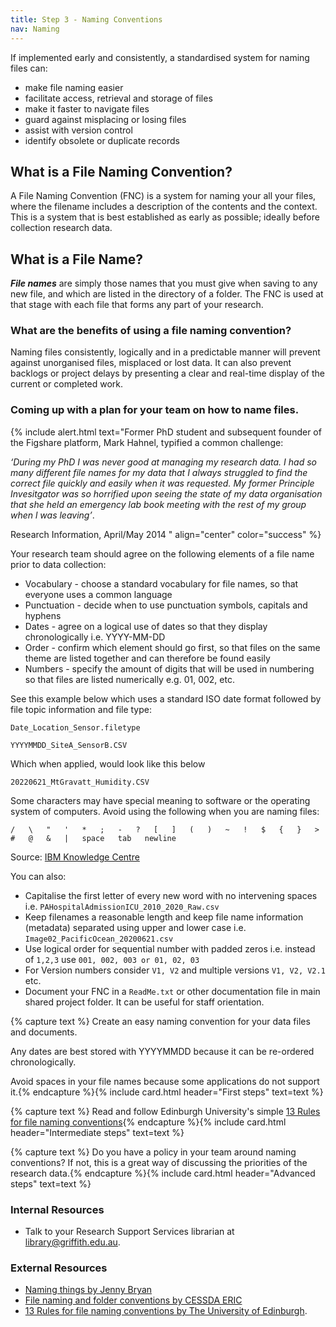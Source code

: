 ```yaml
---
title: Step 3 - Naming Conventions
nav: Naming
---
```


If implemented early and consistently, a standardised system for naming files can:
- make file naming easier
- facilitate access, retrieval and storage of files
- make it faster to navigate files
- guard against misplacing or losing files
- assist with version control
- identify obsolete or duplicate records

## What is a File Naming Convention?

A File Naming Convention (FNC) is a system for naming your all your files, where the filename includes a description of the contents and the context. This is a system that is best established as early as possible; ideally before collection research data.

## What is a File Name? 
***File names*** are simply those names that you must give when saving to any new file, and which are listed in the directory of a folder. The FNC is used at that stage with each file that forms any part of your research.

### What are the benefits of using a file naming convention? 
Naming files consistently, logically and in a predictable manner will prevent against unorganised files, misplaced or lost data.  It can also prevent backlogs or project delays by presenting a clear and real-time display of the current or completed work.

### Coming up with a plan for your team on how to name files.

{% include alert.html text="Former PhD student and subsequent founder of the Figshare platform, Mark Hahnel, typified a common challenge: 

*‘During my PhD I was never good at managing my research data. I had so many different file names for my data that I always struggled to find the correct file quickly and easily when it was requested. My former Principle Invesitgator was so horrified upon seeing the state of my data organisation that she held an emergency lab book meeting with the rest of my group when l was leaving’*.  

Research Information, April/May 2014  " align="center" color="success" %}

Your research team should agree on the following elements of a file name prior to data collection:
* Vocabulary - choose a standard vocabulary for file names, so that everyone uses a common language
* Punctuation - decide when to use punctuation symbols, capitals and hyphens
* Dates - agree on a logical use of dates so that they display chronologically i.e. YYYY-MM-DD
* Order - confirm which element should go first, so that files on the same theme are listed together and can therefore be found easily
* Numbers - specify the amount of digits that will be used in numbering so that files are listed numerically e.g. 01, 002, etc.

See this example below which uses a standard ISO date format followed by file topic information and file type:

`Date_Location_Sensor.filetype`

`YYYYMMDD_SiteA_SensorB.CSV`

Which when applied, would look like this below

`20220621_MtGravatt_Humidity.CSV`

Some characters may have special meaning to software or the operating system of computers. Avoid using the following when you are naming files:

`/   \   "   '   *   ;   -   ?   [   ]   (   )   ~   !   $   {   }   >   #   @   &   |   space   tab   newline   `

Source: [IBM Knowledge Centre](https://www.ibm.com/support/knowledgecenter/en/ssw_aix_71/com.ibm.aix.osdevice/filename_conv.htm)

You can also:

* Capitalise the first letter of every new word with no intervening spaces 
i.e. `PAHospitalAdmissionICU_2010_2020_Raw.csv`	
* Keep filenames a reasonable length and keep file name information (metadata) separated using upper and lower case 
i.e.  `Image02_PacificOcean_20200621.csv`
* Use logical order for sequential number with padded zeros
i.e. instead of `1,2,3` use `001, 002, 003 or 01, 02, 03`
* For Version numbers consider  `V1, V2` and multiple versions `V1, V2, V2.1` etc.
* Document your FNC in a `ReadMe.txt` or other documentation file in main shared project folder. It can be useful for staff orientation.

{% capture text %}
Create an easy naming convention for your data files and documents. 

Any dates are best stored with YYYYMMDD because it can be re-ordered chronologically.

Avoid spaces in your file names because some applications do not support it.{% endcapture %}{% include card.html header="First steps" text=text %}

{% capture text %}
Read and follow Edinburgh University's simple [13 Rules for file naming conventions](https://www.ed.ac.uk/records-management/guidance/records/practical-guidance/naming-conventions){% endcapture %}{% include card.html header="Intermediate steps" text=text %}

{% capture text %}
Do you have a policy in your team around naming conventions? If not, this is a great way of discussing the priorities of the research data.{% endcapture %}{% include card.html header="Advanced steps" text=text %}


### Internal Resources
* Talk to your Research Support Services librarian at [library@griffith.edu.au](library@griffith.edu.au).


### External Resources
* [Naming things by Jenny Bryan](https://speakerdeck.com/jennybc/how-to-name-files)
* [File naming and folder conventions by CESSDA ERIC](https://www.cessda.eu/Training/Training-Resources/Library/Data-Management-Expert-Guide/2.-Organise-Document/File-naming-and-folder-structure)
* [13 Rules for file naming conventions by The University of Edinburgh](https://www.ed.ac.uk/records-management/guidance/records/practical-guidance/naming-conventions).
